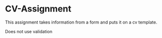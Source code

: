 # CV-Assignment

This assignment takes information from a form and puts it on a cv template.

Does not use validation
